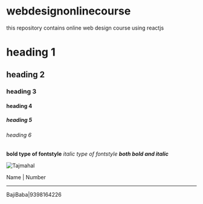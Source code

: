 # webdesignonlinecourse
this repository contains online web design course using reactjs
# heading 1
## heading 2
### heading 3
#### heading 4
##### heading 5
###### heading 6

**bold type of fontstyle**
*italic type of fontstyle*
***both bold and italic***

![Tajmahal](www.bing.com/images/search?view=detailV2&ccid=tBJYZoLD&id=CDE8CC2D099FC09E974132429DDF18015D37C99E&thid=OIP.tBJYZoLDm8Xruq1L0Ma8fgHaFD&mediaurl=https%3a%2f%2fthepointsguy.global.ssl.fastly.net%2fus%2foriginals%2f2019%2f06%2fGettyImages-936994634.jpg&exph=1430&expw=2097&q=tajmahal&simid=608052723659702866&ck=BDCB5BB772B13750C662778CF9C58D97&selectedIndex=6&FORM=IRPRST&ajaxhist=0&ajaxserp=0)

          
    
Name   | Number
-----   -------
BajiBaba|9398164226
